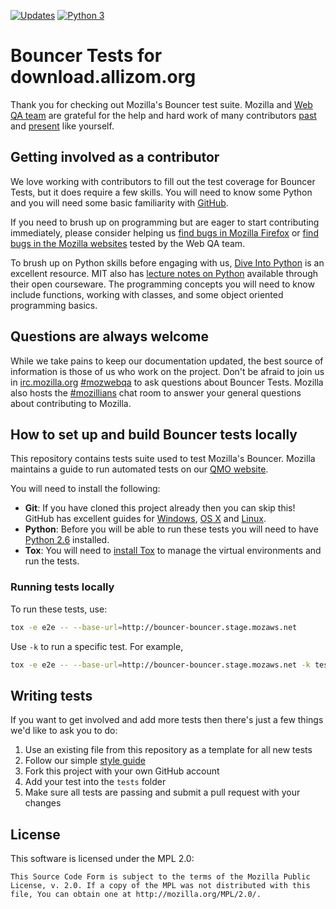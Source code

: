 [![Updates](https://pyup.io/repos/github/mozilla-services/go-bouncer/shield.svg)](https://pyup.io/repos/github/mozilla-services/go-bouncer/)
[![Python 3](https://pyup.io/repos/github/mozilla-services/go-bouncer/python-3-shield.svg)](https://pyup.io/repos/github/mozilla-services/go-bouncer/)

# Bouncer Tests for download.allizom.org

Thank you for checking out Mozilla's Bouncer test suite. Mozilla and [Web QA team](https://quality.mozilla.org/teams/web-qa/) are grateful for the help and hard work of many contributors [past](https://github.com/mozilla/bouncer-tests/graphs/contributors) and [present](https://github.com/mozilla-services/go-bouncer/graphs/contributors) like yourself.

## Getting involved as a contributor

We love working with contributors to fill out the test coverage for Bouncer Tests, but it does require a few skills. You will need to know some Python and you will need some basic familiarity with [GitHub](https://guides.github.com/).

If you need to brush up on programming but are eager to start contributing immediately, please consider helping us [find bugs in Mozilla Firefox](https://oneanddone.mozilla.org/team/2/) or [find bugs in the Mozilla websites](https://oneanddone.mozilla.org/team/6/) tested by the Web QA team.

To brush up on Python skills before engaging with us, [Dive Into Python](http://www.diveintopython.net/toc/) is an excellent resource. MIT also has [lecture notes on Python](http://ocw.mit.edu/courses/electrical-engineering-and-computer-science/6-189-a-gentle-introduction-to-programming-using-python-january-iap-2011/) available through their open courseware. The programming concepts you will need to know include functions, working with classes, and some object oriented programming basics.

## Questions are always welcome

While we take pains to keep our documentation updated, the best source of information is those of us who work on the project. Don't be afraid to join us in [irc.mozilla.org](https://wiki.mozilla.org/IRC) [#mozwebqa](http://chat.mibbit.com/?server=irc.mozilla.org&channel=#mozwebqa) to ask questions about Bouncer Tests. Mozilla also hosts the [#mozillians](http://chat.mibbit.com/?server=irc.mozilla.org&channel=#mozillians) chat room to answer your general questions about contributing to Mozilla.

## How to set up and build Bouncer tests locally

This repository contains tests suite used to test Mozilla's Bouncer. Mozilla maintains a guide to run automated tests on our [QMO website](https://quality.mozilla.org/docs/webqa/running-webqa-automated-tests/).

You will need to install the following:

* **Git**: If you have cloned this project already then you can skip this! GitHub has excellent guides for [Windows](https://help.github.com/articles/set-up-git/#platform-windows), [OS X](https://help.github.com/articles/set-up-git/#platform-mac) and [Linux](https://help.github.com/articles/set-up-git/#platform-linux).
* **Python**: Before you will be able to run these tests you will need to have [Python 2.6](https://www.python.org/download/releases/2.6/) installed.
* **Tox**: You will need to [install Tox](https://testrun.org/tox/latest/install.html) to manage the virtual environments and run the tests.

### Running tests locally

To run these tests, use:

```bash
tox -e e2e -- --base-url=http://bouncer-bouncer.stage.mozaws.net
```

Use `-k` to run a specific test. For example,

```bash
tox -e e2e -- --base-url=http://bouncer-bouncer.stage.mozaws.net -k test_that_checks_redirect_using_incorrect_query_values
```

## Writing tests

If you want to get involved and add more tests then there's just a few things we'd like to ask you to do:

1. Use an existing file from this repository as a template for all new tests
2. Follow our simple [style guide](https://wiki.mozilla.org/QA/Execution/Web_Testing/Docs/Automation/StyleGuide)
3. Fork this project with your own GitHub account
4. Add your test into the `tests` folder
5. Make sure all tests are passing and submit a pull request with your changes

## License

This software is licensed under the MPL 2.0:

```
This Source Code Form is subject to the terms of the Mozilla Public
License, v. 2.0. If a copy of the MPL was not distributed with this
file, You can obtain one at http://mozilla.org/MPL/2.0/.
```
